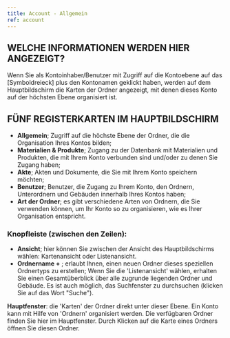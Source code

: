 ```yaml
---
title: Account - Allgemein
ref: account
---
```


## WELCHE INFORMATIONEN WERDEN HIER ANGEZEIGT?
Wenn Sie als Kontoinhaber/Benutzer mit Zugriff auf die Kontoebene auf das [Symboldreieck] plus den Kontonamen geklickt haben, werden auf dem Hauptbildschirm die Karten der Ordner angezeigt, mit denen dieses Konto auf der höchsten Ebene organisiert ist.

## FÜNF REGISTERKARTEN IM HAUPTBILDSCHIRM
- **Allgemein**; Zugriff auf die höchste Ebene der Ordner, die die Organisation Ihres Kontos bilden;
- **Materialien & Produkte**; Zugang zu der Datenbank mit Materialien und Produkten, die mit Ihrem Konto verbunden sind und/oder zu denen Sie Zugang haben;
- **Akte**; Akten und Dokumente, die Sie mit Ihrem Konto speichern möchten;
- **Benutzer**; Benutzer, die Zugang zu Ihrem Konto, den Ordnern, Unterordnern und Gebäuden innerhalb Ihres Kontos haben;
- **Art der Ordner**; es gibt verschiedene Arten von Ordnern, die Sie verwenden können, um Ihr Konto so zu organisieren, wie es Ihrer Organisation entspricht.

### Knopfleiste (zwischen den Zeilen):
- **Ansicht**; hier können Sie zwischen der Ansicht des Hauptbildschirms wählen: Kartenansicht oder Listenansicht.
- **Ordnername +** ; erlaubt Ihnen, einen neuen Ordner dieses speziellen Ordnertyps zu erstellen;
Wenn Sie die 'Listenansicht' wählen, erhalten Sie einen Gesamtüberblick über alle zugrunde liegenden Ordner und Gebäude. Es ist auch möglich, das Suchfenster zu durchsuchen (klicken Sie auf das Wort "Suche").

**Hauptfenster**: die 'Karten' der Ordner direkt unter dieser Ebene. Ein Konto kann mit Hilfe von 'Ordnern' organisiert werden. Die verfügbaren Ordner finden Sie hier im Hauptfenster. Durch Klicken auf die Karte eines Ordners öffnen Sie diesen Ordner.

